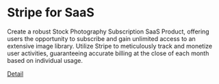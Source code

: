 # Stripe for SaaS

Create a robust Stock Photography Subscription SaaS Product, offering users the opportunity to subscribe and gain unlimited access to an extensive image library. Utilize Stripe to meticulously track and monetize user activities, guaranteeing accurate billing at the close of each month based on individual usage. 

[Detail](https://eduitfree.com/courses/stripe-for-saas)